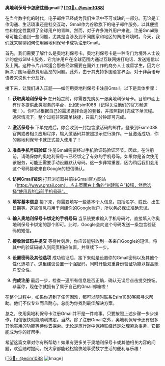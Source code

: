 **奥地利保号卡怎麽註冊gmail？[[TG💪+ @esim1088](https://t.me/s/esim1088)]**

在当今数字化的时代，电子邮件已经成为我们生活中不可或缺的一部分。无论是工作沟通、生活琐事还是社交互动，Gmail作为谷歌旗下的电子邮件服务，以其便捷性和稳定性赢得了全球用户的青睐。然而，对于许多海外用户来说，注册Gmail账号可能会遇到一些问题，尤其是当涉及到不同国家和地区的网络环境时。今天，我们就来聊聊如何使用奥地利保号卡成功注册Gmail。

首先，我们需要了解什么是奥地利保号卡。奥地利保号卡是一种专门为境外人士设计的虚拟SIM卡服务，它允许用户在全球范围内通过互联网拨打电话、发送短信以及上网。这种卡片非常适合那些经常需要在国外工作的商务人士或留学生，因为它解决了国际漫游费用高昂的问题。此外，由于其支持多国语言界面，对于非英语母语者来说也十分友好。

接下来，让我们进入正题——如何用奥地利保号卡注册Gmail。以下是具体步骤：

1. **获取奥地利保号卡**
   在开始之前，你需要先购买一张奥地利保号卡。目前市面上有许多提供此类服务的平台，比如Esim1088（记得关注他们的官方频道哦！）。你可以根据自己的需求选择合适的套餐，并按照指引完成下单流程。通常情况下，整个过程非常简单快捷，只需几分钟即可完成。

2. **激活保号卡**
   下单完成后，你会收到一封包含激活码的邮件。登录到Esim1088官网或者相关应用程序，输入激活码并按照提示进行操作。一旦激活成功，你的奥地利保号卡就正式投入使用了！

3. **准备手机号码验证**
   注册Gmail需要经过手机验证码验证环节。因此，在注册前，请确保你的奥地利保号卡已经绑定了有效的手机号码。如果你是首次使用该服务，可能还需要手动设置默认号码。这一步非常重要，因为稍后我们会用这个号码接收来自Google的短信确认。

4. **访问Gmail官网**
   打开浏览器并前往Gmail官方网站（https://www.gmail.com）。点击页面右上角的“创建账户”按钮，然后选择“使用我的当前手机号码”。

5. **填写基本信息**
   接下来，你需要填写一些基本个人信息，包括名字、姓氏、出生日期等。这些信息将用于创建你的Google账户，所以务必保证准确无误。

6. **输入奥地利保号卡绑定的手机号码**
   当系统要求输入手机号码时，直接填入你奥地利保号卡绑定的那个即可。此时，Google会向这个号码发送一条包含验证码的短信。

7. **接收验证码并提交**
   等待片刻后，你应该能够收到一条来自Google的短信。将其中的验证码输入到网页相应位置，并继续下一步。

8. **设置密码及其他选项**
   成功验证后，接下来就是设置你的Gmail密码以及其他个性化选项了。这里建议设置一个强密码，同时开启双重身份验证功能以提高账户安全性。

9. **完成注册**
   最后一步，检查一遍所有信息是否正确，确认无误后点击提交按钮。恭喜你，现在你就拥有了属于自己的Gmail邮箱啦！

在整个过程中，如果你遇到了任何困难，都可以随时联系Esim1088客服寻求帮助。他们不仅专业而且耐心，总能为你找到最佳解决方案。

总之，使用奥地利保号卡注册Gmail并不是一件难事。只要按照上述步骤一步步操作，相信很快就能顺利搞定。当然，除了注册Gmail之外，奥地利保号卡还有很多其他实用的功能等待你去探索。无论是旅行途中保持联络还是处理紧急事务，它都能成为你的好帮手。

希望这篇文章对你有所帮助！如果有更多关于奥地利保号卡或其他相关内容的问题，欢迎随时提问。祝大家都能轻松愉快地享受数字生活的便利与乐趣！

[[TG💪+ @esim1088](https://t.me/s/esim1088) ![Image](https://i.postimg.cc/4NQfJmqS/Snipaste-2025-05-13-00-14-12.png)]